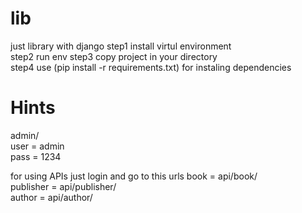 # lib
just library  with django
step1 install virtul environment   
step2 run env 
step3 copy project in your directory  
step4 use (pip install -r requirements.txt) for instaling dependencies  

# Hints  
admin/  
user = admin  
pass = 1234 

for using APIs just login and go to this urls 
book = api/book/  
publisher = api/publisher/  
author = api/author/  

